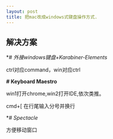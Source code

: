 ```yaml
---
layout: post
title: 把mac改成windows式键盘操作方式.
---
```



## 解决方案



**# 外接windows键盘+Karabiner-Elements*

ctrl对应command，win对应ctrl
						
**# Keyboard Maestro**

win1打开chrome,win2打开IDE,依次类推。

cmd+\[ 在行尾输入分号并换行
						
**# Spectacle*

方便移动窗口
		
